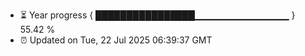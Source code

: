 - ⏳ Year progress { ████████████████▁▁▁▁▁▁▁▁▁▁▁▁▁▁ } 55.42 %
- ⏰ Updated on Tue, 22 Jul 2025 06:39:37 GMT

